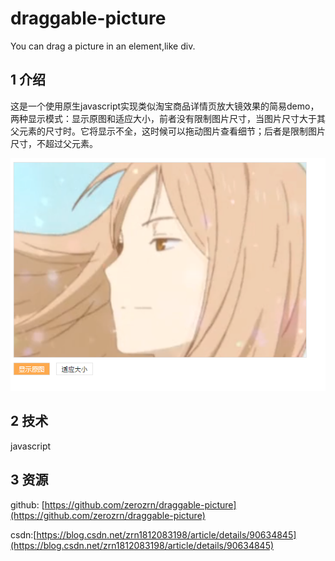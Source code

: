 # draggable-picture
You can drag a picture in an element,like div.

## 1 介绍

这是一个使用原生javascript实现类似淘宝商品详情页放大镜效果的简易demo，两种显示模式：显示原图和适应大小，前者没有限制图片尺寸，当图片尺寸大于其父元素的尺寸时。它将显示不全，这时候可以拖动图片查看细节；后者是限制图片尺寸，不超过父元素。

![avatar](imgs/ss.png)


## 2 技术
javascript

## 3 资源
github: [https://github.com/zerozrn/draggable-picture](https://github.com/zerozrn/draggable-picture)

csdn:[https://blog.csdn.net/zrn1812083198/article/details/90634845](https://blog.csdn.net/zrn1812083198/article/details/90634845)
